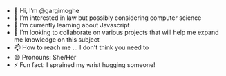 - 👋 Hi, I’m @gargimoghe
- 👀 I’m interested in law but possibly considering computer science
- 🌱 I’m currently learning about Javascript
- 💞️ I’m looking to collaborate on various projects that will help me expand me knowledge on this subject
- 📫 How to reach me ... I don't think you need to
- 😄 Pronouns: She/Her
- ⚡ Fun fact: I sprained my wrist hugging someone!

<!---
gargimoghe/gargimoghe is a ✨ special ✨ repository because its `README.md` (this file) appears on your GitHub profile.
You can click the Preview link to take a look at your changes.
--->
